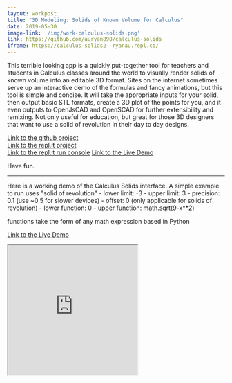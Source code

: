 ```yaml
---
layout: workpost
title: "3D Modeling: Solids of Known Volume for Calculus"
date: 2019-05-30
image-link: '/img/work-calculus-solids.png'
link: https://github.com/auryan898/calculus-solids
iframe: https://calculus-solids2--ryanau.repl.co/
---
```


This terrible looking app is a quickly put-together tool for teachers and students in Calculus classes around the world to visually render solids of known volume into an editable 3D format.  Sites on the internet sometimes serve up an interactive demo of the formulas and fancy animations, but this tool is simple and concise.  It will take the appropriate inputs for your solid, then output basic STL formats, create a 3D plot of the points for you, and it even outputs to OpenJsCAD and OpenSCAD for further extensibility and remixing.  Not only useful for education, but great for those 3D designers that want to use a solid of revolution in their day to day designs.

[Link to the github project](https://github.com/auryan898/calculus-solids)  
[Link to the repl.it project](https://repl.it/@RyanAu/Calculus-Solids2)  
[Link to the repl.it run console](https://calculus-solids2--ryanau.repl.run/)
[Link to the Live Demo](https://calculus-solids2--ryanau.repl.co/)

Have fun.


<hr>
Here is a working demo of the Calculus Solids interface.  
A simple example to run uses "solid of revolution"
- lower limit: -3
- upper limit: 3
- precision: 0.1 (use ~0.5 for slower devices)
- offset: 0 (only applicable for solids of revolution)
- lower function: 0
- upper function: math.sqrt(9-x**2)

functions take the form of any math expression based in Python

[Link to the Live Demo](https://calculus-solids2--ryanau.repl.co/)
<iframe src="https://calculus-solids2--ryanau.repl.co/"></iframe>

<style>
section {
    float:left;
}
iframe {
    width:inherit;
    height:300px;
    overflow-y: scroll;
}
</style>
